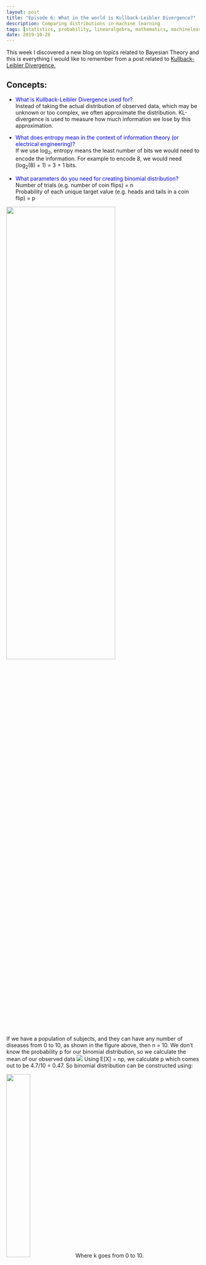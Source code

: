 ```yaml
---
layout: post
title: "Episode 6: What in the world is Kullback-Leibler Divergence?"
description: Comparing distributions in machine learning
tags: [statistics, probability, linearalgebra, mathematics, machinelearning]
date: 2019-10-26
---
```


This week I discovered a new blog on topics related to Bayesian Theory and this is everything I would like to remember from a post related to <a href="https://www.countbayesie.com/blog/2017/5/9/kullback-leibler-divergence-explained">Kullback-Leibler Divergence.</a>  

## Concepts:  
+ <span style="color:blue">What is Kullback-Leibler Divergence used for?</span>  
Instead of taking the actual distribution of observed data, which may be unknown or too complex, we often approximate the distribution. KL-divergence is used to measure how much information we lose by this approximation. 


+ <span style="color:blue">What does entropy mean in the context of information theory (or electrical engineering)?</span>  
If we use log<sub>2</sub>, entropy means the least number of bits we would need to encode the information. For example to encode 8, we would need (log<sub>2</sub>(8) + 1) = 3  + 1 bits. 


+ <span style="color:blue">What parameters do you need for creating binomial distribution?</span>  
Number of trials (e.g. number of coin flips) = n  
Probability of each unique target value (e.g. heads and tails in a coin flip) = p  

<img src="{{site.baseurl}}/assets/bar_plot.png" width="75%" height="55%">    

If we have a population of subjects, and they can have any number of diseases from 0 to 10, as shown in the figure above, then n = 10. We don’t know the probability p for our binomial distribution, so we calculate the mean of our observed data <img src="{{site.baseurl}}/assets/expectation.png"> Using E[X] = np, we calculate p which comes out to be 4.7/10 = 0.47. So binomial distribution can be constructed using: 

<img src="{{site.baseurl}}/assets/formula.png" width="35%" height="35%">  
Where k goes from 0 to 10. 

+ <span style="color:blue">Looking at the formula for KL-divergence, how can you define it in terms of expectation?</span> 

<figure>
    <img src="https://miro.medium.com/proxy/1*wzgJUCDsBgtleCIGmCMo5Q.png" width="55%" height="55%">
    <figcaption>Source: <a href="https://towardsdatascience.com/part-2-a-new-tool-to-your-toolkit-kl-divergence-736c134baa3d">Medium, A new Tool to your Toolkit, KL Divergence at Work</a></figcaption>
</figure>    

P is actual distribution and q is approximated distribution. Since expectation E[x] is defined as the product of x and its probability, K-L divergence is the expectation of the difference between log of actual distribution and log of approximated distribution.  

+ <span style="color:blue">How is KL-divergence used as a cost function in optimization?</span>  
We tune the parameters for our new approximated distribution by minimizing the KL-divergence.  We can do this by plotting the KL-divergence value against different values of parameter p for our new distribution and choosing the value for which KL-Divergence is the least. This can also be extended to higher dimensional models with lots of parameters. 

+ <span style="color:blue">What are some of the constraints on/properties of K-L Divergence metric? [3]?</span>  
-	It is non-symmetric (“reversing the roles of the two arguments in the KL divergence can yield substantially different results”)
-	It is always greater than 0. [2]
-	It is only defined if P and Q both sum to 1 and Q(x) > 0 if P(x) > 0.[2]
-	It has an asymptotic behavior. (because of the log terms) 
-	It is also known as relative entropy, or the I-divergence.

+ <span style="color:blue">Important applications and interesting papers on KL-Divergence?</span>  
-	Model Selection, 2007 [3]
-	Speech Recognition, 2004 [4]
-	Speaker Identification/Image Classification, 2004 [5]


## Thought of the Week:  
This week I found myself in a rut when I sat down to organize my Machine Learning notes. Taking a course in Machine Learning, I have come to realize, is like going to Ikea. You like everything and you want to buy everything but you rarely need all those things at the same time. So, earlier this week, I rolled up my sleeves, picked up my data-mining shovel and decided to dig deep into the topic of bias-variance tradeoff, only to end up having a vertigo as I jumped from one concept to another, with a hundred different tabs opened up in my browser. But one good thing that came out of it was discovering a new blog on probability theory called <a href="https://www.countbayesie.com">Count Bayesie"</a> (which is already up on my favorite list of blogs), when I was trying to find out <a href="https://www.countbayesie.com/blog/2019/1/30/a-deeper-look-at-mean-squared-error">how to expand the expecation of mean squared error </a>(geeky segue alert!). Discovering a good resource in data science makes me realize how far I am from where I want to be in this field, but it is also like discovering a new trail along the way, a detour which might make this long, arduous journey plagued with frequent fits of self-scrutiny and imposter syndrome, more fun and exploratory. There is so much to learn and you get a day everyday to do it. What more could one ask for? Happy reading!  

See you next week!
 
## References:
[1] [Kullback-Leibler Divergence Explained](https://www.countbayesie.com/blog/2017/5/9/kullback-leibler-divergence-explained)  
[2] [A new divergence measure for basic probability assignment and its applications in extremely uncertain environments](https://onlinelibrary.wiley.com/doi/full/10.1002/int.22066)  
[3] [The AIC Criterion and Symmetrizing the Kullback–Leibler Divergence](https://ieeexplore.ieee.org/stamp/stamp.jsp?tp=&arnumber=4049836)  
[4] [A New Kullback–Leibler VAD for Speech Recognition in Noise](https://ieeexplore.ieee.org/stamp/stamp.jsp?tp=&arnumber=1261996)  
[5] [A Kullback-Leibler Divergence Based Kernel for SVM Classification in Multimedia Applications](http://papers.nips.cc/paper/2351-a-kullback-leibler-divergence-based-kernel-for-svm-classification-in-multimedia-applications.pdf)



